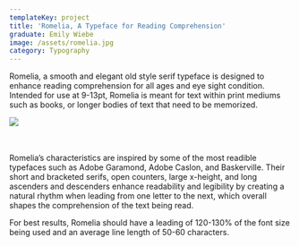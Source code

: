 ```yaml
---
templateKey: project
title: 'Romelia, A Typeface for Reading Comprehension'
graduate: Emily Wiebe
image: /assets/romelia.jpg
category: Typography
---
```

Romelia, a smooth and elegant old style serif typeface is designed to enhance reading comprehension for all ages and eye sight condition. Intended for use at 9-13pt, Romelia is meant for text within print mediums such as books, or longer bodies of text that need to be memorized. 

![](/assets/romelia_spread.jpg)

\
\
Romelia’s characteristics are inspired by some of the most readible typefaces such as Adobe Garamond, Adobe Caslon, and Baskerville. Their short and bracketed serifs, open counters, large x-height, and long ascenders and descenders enhance readability and legibility by creating a natural rhythm when leading from one letter to the next, which overall shapes the comprehension of the text being read. 

For best results, Romelia should have a leading of 120-130% of the font size being used and an average line length of 50-60 characters.
